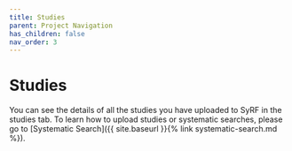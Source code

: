 ```yaml
---
title: Studies
parent: Project Navigation
has_children: false
nav_order: 3
---
```


# Studies
You can see the details of all the studies you have uploaded to SyRF in the studies tab. To learn how to upload studies or systematic searches, please go to [Systematic Search]({{ site.baseurl }}{% link systematic-search.md %}).
